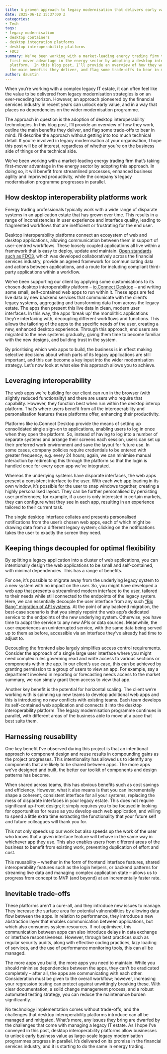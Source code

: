 ```yaml
---
title: A proven approach to legacy modernisation that delivers early value
date: 2025-06-12 15:37:00 Z
categories:
- Tech
tags:
- legacy modernisation
- desktop containers
- desktop integration platforms
- desktop interoperability platforms
- FDC3
summary: We’ve been working with a market-leading energy trading firm that’s taking
  first-mover advantage in the energy sector by adopting a desktop interoperability
  platform.  In this blog post, I’ll provide an overview of how they work, outline
  the main benefits they deliver, and flag some trade-offs to bear in mind.
author: daustin
---
```


When you’re working with a complex legacy IT estate, it can often feel like the value to be delivered from legacy modernisation strategies is on an ever-receding horizon. However, an approach pioneered by the financial services industry in recent years can unlock early value, and in a way that places no dependencies on the wider modernisation programme.

The approach in question is the adoption of desktop interoperability technologies. In this blog post, I’ll provide an overview of how they work, outline the main benefits they deliver, and flag some trade-offs to bear in mind. I’ll describe the approach without getting into too much technical detail. If you’re involved in legacy modernisation at your organisation, I hope this post will be of interest, regardless of whether you’re on the business side of things or the technical side.

We’ve been working with a market-leading energy trading firm that’s taking first-mover advantage in the energy sector by adopting this approach. In doing so, it will benefit from streamlined processes, enhanced business agility and improved productivity, while the company's legacy modernisation programme progresses in parallel.

## How desktop interoperability platforms work

Energy trading professionals typically work with a wide range of disparate systems in an application estate that has grown over time. This results in a range of inconsistencies in user experience and interface quality, leading to fragmented workflows that are inefficient or frustrating for the end user.

Desktop interoperability platforms connect an ecosystem of web and desktop applications, allowing communication between them in support of user-centred workflows. These loosely coupled applications all live within a framework that is easy to deploy, update and maintain. [Open standards such as FDC3](https://fdc3.finos.org/), which was developed collaboratively across the financial services industry, provide an agreed framework for communicating data and actions between applications, and a route for including compliant third-party applications within a workflow.

We’ve been supporting our client by applying some customisations to its chosen desktop interoperability platform – [io.Connect Desktop](https://interop.io/products/io-connect/) – and writing some small, self-contained web apps to run within it. These apps are fed live data by new backend services that communicate with the client’s legacy systems, aggregating and transforming data from across the legacy estate. The apps then present this live data in clean, modern user interfaces. In this way, the apps ‘break up’ the monolithic applications they’re interfacing with, decoupling different workflows and functions. This allows the tailoring of the apps to the specific needs of the user, creating a new, enhanced desktop experience. Through this approach, end users are migrated to the new systems gradually, giving them time to become familiar with the new designs, and building trust in the system.

By prioritising which web apps to build, the business is in effect making selective decisions about which parts of its legacy applications are still important, and this can become a key input into the wider modernisation strategy. Let’s now look at what else this approach allows you to achieve.

## Leveraging interoperability

The web apps we’re building for our client can run in the browser (with slightly reduced functionality) and there are users who require that capability. However, they function best when run within the desktop interop platform. That’s where users benefit from all the interoperability and personalisation features these platforms offer, enhancing their productivity.

Platforms like io.Connect Desktop provide the means of setting up consolidated single sign-on to applications, enabling users to log in once when they open the platform. So, instead of having to log into a number of separate systems and arrange their screens each session, users can set up their preferred work environment and save the layout for future use. In some cases, company policies require credentials to be entered with greater frequency, e.g. every 24 hours; again, we can minimise manual interaction by redirecting this through the platform so that the login is handled once for every open app we’ve integrated.

Whereas the underlying systems have disparate interfaces, the web apps present a consistent interface to the user. With each web app loading in its own window, it’s possible for the user to snap windows together, creating a highly personalised layout. They can be further personalised by persisting user preferences; for example, if a user is only interested in certain markets, they can configure what they see in each app, resulting in an experience tailored to their current task.

The single desktop interface collates and presents personalised notifications from the user’s chosen web apps, each of which might be drawing data from a different legacy system; clicking on the notifications takes the user to exactly the screen they need.

## Keeping things decoupled for optimal flexibility

By splitting a legacy application into a cluster of web applications, you can intentionally design the web applications to be small and self-contained, with minimal dependencies. This has a range of benefits.

For one, it’s possible to migrate away from the underlying legacy system to a new system with no impact on the user. So, you might have developed a web app that presents a streamlined modern interface to the user, tailored to their needs while still connected to the endpoints of the legacy system. Here, we can essentially decouple the user interface from any such [“Big Bang” migration of API systems](https://blog.scottlogic.com/2025/05/28/advice-on-transitioning-from-a-legacy-api.html). At the point of any backend migration, the best-case scenario is that you simply repoint the web app’s dedicated service to the endpoints of the new underlying system. Otherwise, you have time to adapt the service to any new APIs or data sources. Meanwhile, the user experiences an uninterrupted service, with the same data being served up to them as before, accessible via an interface they’ve already had time to adjust to.

Decoupling the frontend also largely simplifies access control requirements. Consider the approach of a single large user interface where you might need complex rules governing read and write access to various sections or components within the app. In our client’s use case, this can be achieved by granting permission to a group of users to view an app. For example, say a department involved in reporting or forecasting needs access to the market summary, we can simply grant them access to view that app.

Another key benefit is the potential for horizontal scaling. The client we’re working with is spinning up new teams to develop additional web apps and this is introducing no new conflicts with existing teams. Each team develops its self-contained web application and connects it into the desktop interoperability platform. The legacy modernisation programme continues in parallel, with different areas of the business able to move at a pace that best suits them.

## Harnessing reusability

One key benefit I’ve observed during this project is that an intentional approach to component design and reuse results in compounding gains as the project progresses. This intentionality has allowed us to identify any components that are likely to be shared between apps. The more apps we’ve designed and built, the better our toolkit of components and design patterns has become.

When shared across teams, this has obvious benefits such as cost savings and efficiency. However, what it also means is that you can incrementally shape a coherent, consistent interface for all your systems, replacing the mess of disparate interfaces in your legacy estate. This does not require significant up-front design; it simply requires you to be focused in looking for opportunities for reuse as you develop each web application, and willing to spend a little extra time extracting the functionality that your future self and future colleagues will thank you for.

This not only speeds up our work but also speeds up the work of the user who knows that a given interface feature will behave in the same way in whichever app they use. This also enables users from different areas of the business to benefit from existing work, preventing duplication of effort and cost.

This reusability – whether in the form of frontend interface features, shared interoperability features such as the login helpers, or backend patterns for streaming live data and managing complex application state – allows us to progress from concept to MVP (and beyond) at an incrementally faster rate.

## Inevitable trade-offs

These platforms aren’t a cure-all, and they introduce new issues to manage. They increase the surface area for potential vulnerabilities by allowing data flow between the apps. In relation to performance, they introduce a new abstraction layer that enables communication between applications, but which also consumes system resources. If not optimised, this communication between apps can also introduce delays in data exchange or interface responsiveness. However, through best practices such as regular security audits, along with effective coding practices, lazy loading of services, and the use of performance monitoring tools, this can all be managed.

The more apps you build, the more apps you need to maintain. While you should minimise dependencies between the apps, they can’t be eradicated completely – after all, the apps are communicating with each other. Consideration must be given to the overall workflow; however, increasing your regression testing can protect against unwittingly breaking these. With clear documentation, a solid change management process, and a robust automated testing strategy, you can reduce the maintenance burden significantly.

No technology implementation comes without trade-offs, and the challenges that desktop interoperability platforms introduce can all be managed and mitigated. What’s more, any issues they bring are dwarfed by the challenges that come with managing a legacy IT estate. As I hope I’ve conveyed in this post, desktop interoperability platforms allow businesses to unlock early business value as large-scale legacy modernisation programmes progress in parallel. It’s delivered on its promise in the financial services industry, and it is starting to do the same in energy trading.